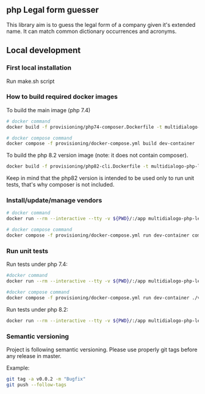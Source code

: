 ## php Legal form guesser

This library aim is to guess the legal form of a company given it's extended name.
It can match common dictionary occurrences and acronyms.


## Local development

### First local installation

Run make.sh script

### How to build required docker images

To build the main image (php 7.4)
```bash
# docker command
docker build -f provisioning/php74-composer.Dockerfile -t multidialogo-php-legal-form-guesser-composer:latest .

# docker compose command
docker compose -f provisioning/docker-compose.yml build dev-container
```

To build the php 8.2 version image (note: it does not contain composer).
```bash
docker build -f provisioning/php82-cli.Dockerfile -t multidialogo-php-legal-form-guesser-php82:latest .
```

Keep in mind that the php82 version is intended to be used only to run unit tests, that's why composer is not included.

### Install/update/manage vendors

```bash
# docker command
docker run --rm --interactive --tty -v ${PWD}/:/app multidialogo-php-legal-form-guesser-composer:latest composer <rest of the composer command>

# docker compose command
docker compose -f provisioning/docker-compose.yml run dev-container composer <rest of the composer command>
```

### Run unit tests

Run tests under php 7.4:
```bash
#docker command
docker run --rm --interactive --tty -v ${PWD}/:/app multidialogo-php-legal-form-guesser-composer:latest ./vendor/bin/phpunit -c .

#docker compose command
docker compose -f provisioning/docker-compose.yml run dev-container ./vendor/bin/phpunit -c .
```

Run tests under php 8.2:
```bash
docker run --rm --interactive --tty -v ${PWD}/:/app multidialogo-php-legal-form-guesser-php82:latest ./vendor/bin/phpunit -c .
```

### Semantic versioning

Project is following semantic versioning.
Please use properly git tags before any release in master.

Example:
```bash
git tag -a v0.0.2 -m "Bugfix"
git push --follow-tags
```
